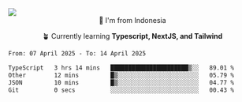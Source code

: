 
<img align = "center" src="https://readme-typing-svg.herokuapp.com?font=Fira+Code&size=25&pause=1000&color=00F713&center=true&vCenter=true&random=false&width=850&height=70&lines=Hi+There+%F0%9F%91%8B%2C+Im+Julian+Caesar;"/>
<br>

<div align = "center">
  📌 I'm from Indonesia
  
  🪴 Currently learning **Typescript, NextJS, and Tailwind**
</div>

<!--START_SECTION:waka-->

```txt
From: 07 April 2025 - To: 14 April 2025

TypeScript   3 hrs 14 mins   ██████████████████████▒░░   89.01 %
Other        12 mins         █▒░░░░░░░░░░░░░░░░░░░░░░░   05.79 %
JSON         10 mins         █▒░░░░░░░░░░░░░░░░░░░░░░░   04.77 %
Git          0 secs          ░░░░░░░░░░░░░░░░░░░░░░░░░   00.43 %
```

<!--END_SECTION:waka-->
